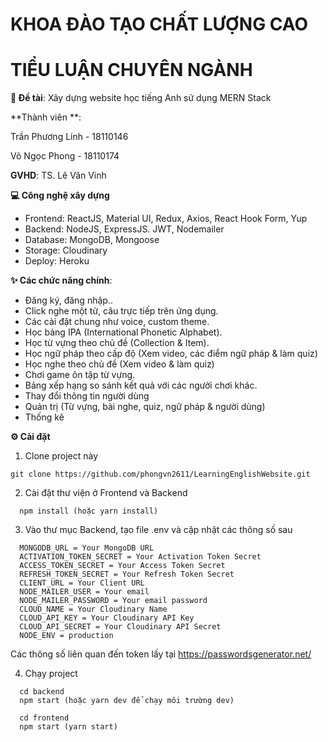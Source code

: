 # KHOA ĐÀO TẠO CHẤT LƯỢNG CAO

# TIỂU LUẬN CHUYÊN NGÀNH 

**📝 Đề tài**: Xây dựng website học tiếng Anh sử dụng MERN Stack

**Thành viên **:

Trần Phương Linh - 18110146

Võ Ngọc Phong - 18110174

**GVHD**: TS. Lê Văn Vinh

**💻 Công nghệ xây dựng**
+ Frontend: ReactJS, Material UI, Redux, Axios, React Hook Form, Yup
+ Backend: NodeJS, ExpressJS. JWT, Nodemailer
+ Database: MongoDB, Mongoose
+ Storage: Cloudinary
+ Deploy: Heroku

**✨ Các chức năng chính**:

- Đăng ký, đăng nhập..
- Click nghe một từ, câu trực tiếp trên ứng dụng.
- Các cài đặt chung như voice, custom theme.
- Học bảng IPA (International Phonetic Alphabet).
- Học từ vựng theo chủ đề (Collection & Item).
- Học ngữ pháp theo cấp độ (Xem video, các điểm ngữ pháp & làm quiz)
- Học nghe theo chủ đề (Xem video & làm quiz)
- Chơi game ôn tập từ vựng.
- Bảng xếp hạng so sánh kết quả với các người chơi khác.
- Thay đổi thông tin người dùng
- Quản trị (Từ vựng, bài nghe, quiz, ngữ pháp & người dùng)
- Thống kê

**⚙ Cài đặt**

1. Clone project này

```
git clone https://github.com/phongvn2611/LearningEnglishWebsite.git
```

2. Cài đặt thư viện ở Frontend và Backend

```
  npm install (hoặc yarn install)
```

3. Vào thư mục Backend, tạo file .env và cập nhật các thông số sau
```
  MONGODB_URL = Your MongoDB URL
  ACTIVATION_TOKEN_SECRET = Your Activation Token Secret
  ACCESS_TOKEN_SECRET = Your Access Token Secret
  REFRESH_TOKEN_SECRET = Your Refresh Token Secret
  CLIENT_URL = Your Client URL
  NODE_MAILER_USER = Your email
  NODE_MAILER_PASSWORD = Your email password
  CLOUD_NAME = Your Cloudinary Name
  CLOUD_API_KEY = Your Cloudinary API Key
  CLOUD_API_SECRET = Your Cloudinary API Secret
  NODE_ENV = production
```
Các thông số liên quan đến token lấy tại https://passwordsgenerator.net/

4. Chạy project
```
  cd backend
  npm start (hoặc yarn dev để chạy môi trường dev)
```

```
  cd frontend
  npm start (yarn start)
```
